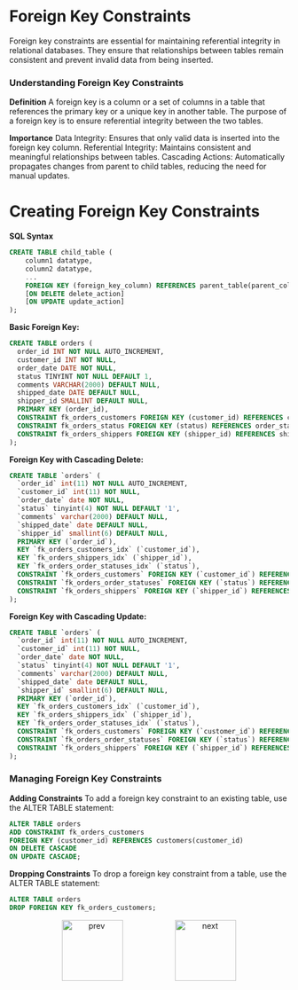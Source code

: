 # Foreign Key Constraints
Foreign key constraints are essential for maintaining referential integrity in relational databases. They ensure that relationships between tables remain consistent and prevent invalid data from being inserted.

### Understanding Foreign Key Constraints
**Definition**
A foreign key is a column or a set of columns in a table that references the primary key or a unique key in another table. The purpose of a foreign key is to ensure referential integrity between the two tables.

**Importance**
Data Integrity: Ensures that only valid data is inserted into the foreign key column.
Referential Integrity: Maintains consistent and meaningful relationships between tables.
Cascading Actions: Automatically propagates changes from parent to child tables, reducing the need for manual updates.

# Creating Foreign Key Constraints

**SQL Syntax**

```sql
CREATE TABLE child_table (
    column1 datatype,
    column2 datatype,
    ...
    FOREIGN KEY (foreign_key_column) REFERENCES parent_table(parent_column)
    [ON DELETE delete_action]
    [ON UPDATE update_action]
);
```

**Basic Foreign Key:**
```sql
CREATE TABLE orders (
  order_id INT NOT NULL AUTO_INCREMENT,
  customer_id INT NOT NULL,
  order_date DATE NOT NULL,
  status TINYINT NOT NULL DEFAULT 1,
  comments VARCHAR(2000) DEFAULT NULL,
  shipped_date DATE DEFAULT NULL,
  shipper_id SMALLINT DEFAULT NULL,
  PRIMARY KEY (order_id),
  CONSTRAINT fk_orders_customers FOREIGN KEY (customer_id) REFERENCES customers(customer_id),
  CONSTRAINT fk_orders_status FOREIGN KEY (status) REFERENCES order_statuses(order_status_id),
  CONSTRAINT fk_orders_shippers FOREIGN KEY (shipper_id) REFERENCES shippers(shipper_id)
);
```

**Foreign Key with Cascading Delete:**
```sql
CREATE TABLE `orders` (
  `order_id` int(11) NOT NULL AUTO_INCREMENT,
  `customer_id` int(11) NOT NULL,
  `order_date` date NOT NULL,
  `status` tinyint(4) NOT NULL DEFAULT '1',
  `comments` varchar(2000) DEFAULT NULL,
  `shipped_date` date DEFAULT NULL,
  `shipper_id` smallint(6) DEFAULT NULL,
  PRIMARY KEY (`order_id`),
  KEY `fk_orders_customers_idx` (`customer_id`),
  KEY `fk_orders_shippers_idx` (`shipper_id`),
  KEY `fk_orders_order_statuses_idx` (`status`),
  CONSTRAINT `fk_orders_customers` FOREIGN KEY (`customer_id`) REFERENCES `customers` (`customer_id`) ON DELETE CASCADE,
  CONSTRAINT `fk_orders_order_statuses` FOREIGN KEY (`status`) REFERENCES `order_statuses` (`order_status_id`) ON DELETE CASCADE,
  CONSTRAINT `fk_orders_shippers` FOREIGN KEY (`shipper_id`) REFERENCES `shippers` (`shipper_id`) ON DELETE CASCADE
);
```

**Foreign Key with Cascading Update:**
```sql
CREATE TABLE `orders` (
  `order_id` int(11) NOT NULL AUTO_INCREMENT,
  `customer_id` int(11) NOT NULL,
  `order_date` date NOT NULL,
  `status` tinyint(4) NOT NULL DEFAULT '1',
  `comments` varchar(2000) DEFAULT NULL,
  `shipped_date` date DEFAULT NULL,
  `shipper_id` smallint(6) DEFAULT NULL,
  PRIMARY KEY (`order_id`),
  KEY `fk_orders_customers_idx` (`customer_id`),
  KEY `fk_orders_shippers_idx` (`shipper_id`),
  KEY `fk_orders_order_statuses_idx` (`status`),
  CONSTRAINT `fk_orders_customers` FOREIGN KEY (`customer_id`) REFERENCES `customers` (`customer_id`) ON UPDATE CASCADE,
  CONSTRAINT `fk_orders_order_statuses` FOREIGN KEY (`status`) REFERENCES `order_statuses` (`order_status_id`) ON UPDATE CASCADE,
  CONSTRAINT `fk_orders_shippers` FOREIGN KEY (`shipper_id`) REFERENCES `shippers` (`shipper_id`) ON UPDATE CASCADE
);
```


### Managing Foreign Key Constraints

**Adding Constraints**
To add a foreign key constraint to an existing table, use the ALTER TABLE statement:

```sql
ALTER TABLE orders
ADD CONSTRAINT fk_orders_customers
FOREIGN KEY (customer_id) REFERENCES customers(customer_id)
ON DELETE CASCADE
ON UPDATE CASCADE;
```

**Dropping Constraints**
To drop a foreign key constraint from a table, use the ALTER TABLE statement:

```sql
ALTER TABLE orders
DROP FOREIGN KEY fk_orders_customers;
```

<div style="display: flex; align-items: center; align-self: center; justify-content: space-evenly;" align="center">
<a href="../06_foreign_keys//"><img width="110px" src="../esn_for_repo/prev.png" alt="prev"></a>
<a href="../08_normalization/"><img width="110px" src="../esn_for_repo/next.png" alt="next"></a>
</div>
